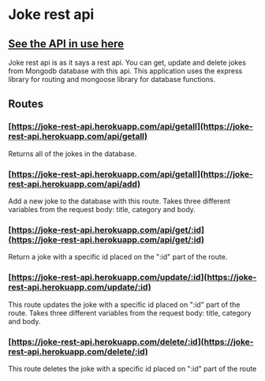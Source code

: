 # Joke rest api

## [See the API in use here](https://konstanenonen.github.io/joke-frontend)

Joke rest api is as it says a rest api. You can get, update and delete jokes from Mongodb database with this api. This application uses the express library for routing and mongoose library for database functions.

## Routes
### [https://joke-rest-api.herokuapp.com/api/getall](https://joke-rest-api.herokuapp.com/api/getall)
Returns all of the jokes in the database.


### [https://joke-rest-api.herokuapp.com/api/getall](https://joke-rest-api.herokuapp.com/api/add)
Add a new joke to the database with this route. Takes three different variables from the request body: title, category and body.

### [https://joke-rest-api.herokuapp.com/api/get/:id](https://joke-rest-api.herokuapp.com/api/get/:id)
Return a joke with a specific id placed on the ":id" part of the route.

### [https://joke-rest-api.herokuapp.com/update/:id](https://joke-rest-api.herokuapp.com/update/:id)
This route updates the joke with a specific id placed on ":id" part of the route. Takes three different variables from the request body: title, category and body.

### [https://joke-rest-api.herokuapp.com/delete/:id](https://joke-rest-api.herokuapp.com/delete/:id)
This route deletes the joke with a specific id placed on ":id" part of the route